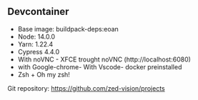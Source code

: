 ## Devcontainer

- Base image: buildpack-deps:eoan
- Node: 14.0.0
- Yarn: 1.22.4
- Cypress 4.4.0
- With noVNC - XFCE trought noVNC (http://localhost:6080)
- with Google-chrome- With Vscode- docker preinstalled
- Zsh + Oh my zsh!

Git repository: https://github.com/zed-vision/projects
